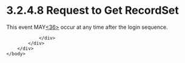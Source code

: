 <html dir="LTR" xmlns:mshelp="http://msdn.microsoft.com/mshelp" xmlns:ddue="http://ddue.schemas.microsoft.com/authoring/2003/5" xmlns:xlink="http://www.w3.org/1999/xlink" xmlns:tool="http://www.microsoft.com/tooltip">
    <head>
        <meta http-equiv="Content-Type" content="text/html; CHARSET=utf-8"></meta>
        <meta name="save" content="history"></meta>
        <title>3.2.4.8 Request to Get RecordSet</title>
        <xml>
            <mshelp:toctitle title="3.2.4.8 Request to Get RecordSet"></mshelp:toctitle>
            <mshelp:rltitle title="[MS-SSAS8]: Request to Get RecordSet"></mshelp:rltitle>
            <mshelp:keyword index="A" term="5e36db3e-77c8-408d-af31-1cb77171202d"></mshelp:keyword>
            <mshelp:attr name="DCSext.ContentType" value="open specification"></mshelp:attr>
            <mshelp:attr name="AssetID" value="5e36db3e-77c8-408d-af31-1cb77171202d"></mshelp:attr>
            <mshelp:attr name="TopicType" value="kbRef"></mshelp:attr>
            <mshelp:attr name="DCSext.Title" value="[MS-SSAS8]: Request to Get RecordSet" />
        </xml>
    </head>
    <body>
        <div id="header">
            <h1 class="heading">3.2.4.8 Request to Get RecordSet</h1>
        </div>
        <div id="mainSection">
            <div id="mainBody">
                <div id="allHistory" class="saveHistory"></div>
                <div id="sectionSection0" class="section" name="collapseableSection">
                    

<p>This event MAY<a id="Appendix_A_Target_36"></a><a href="05c9e5c4-4566-418c-a56e-69fca8d73f4b.html#Appendix_A_36" aria-label="Product behavior note 36">&lt;36&gt;</a> occur at
any time after the login sequence. </p>


                </div>
            </div>
        </div>
    </body>
</html>